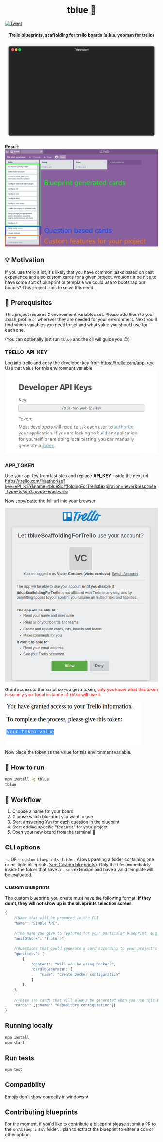 <h1 align="center">
  <br>
  tblue 📘
  <br>
</h1>

[![Tweet](https://img.shields.io/twitter/url/http/shields.io.svg?style=social)](https://twitter.com/intent/tweet?text=Trello%20Scaffolding%20CLI%20tool!%20Tblue&url=https://github.com/victor-cordova/tblue&hashtags=trello,scaffolding,yeoman,templates,developers,github)

<h4 align="center">Trello blueprints, scaffolding for trello boards (a.k.a. yeoman for trello)</h4>

![Demo](./demo.gif)

**Result**:
![Sample generated board](./sample_generated_board.png)

## 💡 Motivation
If you use trello a lot, it's likely that you have common tasks based on past experience and also custom cards for a given project. Wouldn't it be nice to have some sort of blueprint or template we could use to bootstrap our boards? This project aims to solve this need.

## 🔧 Prerequisites
This project requires 2 environment variables set. Please add them to your .bash_profile or wherever they are needed for your environment. Next you'll find which variables you need to set and what value you should use for each one.

(You can optionally just run `tblue` and the cli will guide you 😉)

### TRELLO_API_KEY
Log into trello and copy the developer key from https://trello.com/app-key. Use that value for this environment variable.
![Api Key](./api_key.png)

### APP_TOKEN
Use your api key from last step and replace **API_KEY** inside the next url https://trello.com/1/authorize?key=API_KEY&name=tblueScaffoldingForTrello&expiration=never&response_type=token&scope=read,write

Now copy/paste the full url into your browser

![Api Key](./app_token.png)

Grant access to the script so you get a token, <span style="color:red">only you know what this token is so only your local instance of `tblue` 
will use it.</span>

![Api Key](./app_token2.png)

Now place the token as the value for this environment variable.

## 🏃 How to run
```sh
npm install -g tblue
tblue
```

## 📜 Workflow
1. Choose a name for your board
2. Choose which blueprint you want to use
3. Start answering Y/n for each question in the blueprint
4. Start adding specific "features" for your project
5. Open your new board from the terminal 👶

## CLI options
`-c` OR `--custom-blueprints-folder`: Allows passing a folder containing one or multiple blueprints ([see Custom blueprints](#custom-blueprints)). Only the files immediately inside the folder that have a `.json` extension and have a valid template will be evaluated.

### Custom blueprints
The custom blueprints you create must have the following format. **If they don't, they will not show up in the blueprints selection screen**.
```js
{
    //Name that will be prompted in the CLI
    "name": "Simple API",

    //The name you give to features for your particular blueprint. e.g. feature, endpoint, article, etc
    "unitOfWork": "feature",

    //Questions that could generate a card according to your project's need
    "questions": [
        {
            "content": "Will you be using Docker?",
            "cardToGenerate": {
                "name": "Create Docker configuration"
            }
        },
    ],

    //These are cards that will always be generated when you use this blueprint
    "cards": [{"name": "Repository configuration"}]
}
```

## Running locally
```sh
npm install
npm start
```

## Run tests
```sh
npm test
```

## Compatibilty
Emojis don't show correctly in windows 💔

## Contributing blueprints
For the moment, if you'd like to contribute a blueprint please submit a PR to the `src\blueprints\` folder. I plan to extract the blueprint to either a cdn or other option.
